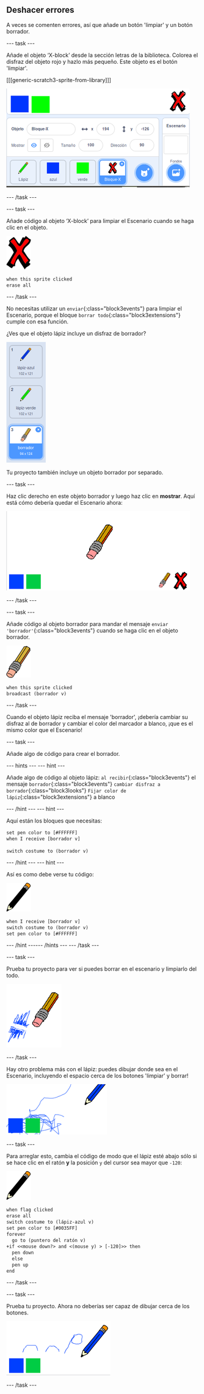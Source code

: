 ## Deshacer errores

A veces se comenten errores, así que añade un botón 'limpiar' y un botón borrador.

--- task ---

Añade el objeto ‘X-block’ desde la sección letras de la biblioteca. Colorea el disfraz del objeto rojo y hazlo más pequeño. Este objeto es el botón 'limpiar'.

[[[generic-scratch3-sprite-from-library]]]

![captura de pantalla](images/paint-x.png)

--- /task ---

--- task ---

Añade código al objeto ‘X-block’ para limpiar el Escenario cuando se haga clic en el objeto.

![cruzar](images/cross.png)

```blocks3
when this sprite clicked
erase all
```

--- /task ---

No necesitas utilizar un `enviar`{:class="block3events"} para limpiar el Escenario, porque el bloque `borrar todo`{:class="block3extensions"} cumple con esa función.

¿Ves que el objeto lápiz incluye un disfraz de borrador?

![captura de pantalla](images/paint-eraser-costume.png)

Tu proyecto también incluye un objeto borrador por separado.

--- task ---

Haz clic derecho en este objeto borrador y luego haz clic en **mostrar**. Aquí está cómo debería quedar el Escenario ahora:

![captura de pantalla](images/paint-eraser-stage.png)

--- /task ---

--- task ---

Añade código al objeto borrador para mandar el mensaje `enviar 'borrador'`{:class="block3events"} cuando se haga clic en el objeto borrador.

![borrador](images/eraser.png)

```blocks3
when this sprite clicked
broadcast (borrador v)
```

--- /task ---

Cuando el objeto lápiz reciba el mensaje 'borrador', ¡debería cambiar su disfraz al de borrador y cambiar el color del marcador a blanco, ¡que es el mismo color que el Escenario!

--- task ---

Añade algo de código para crear el borrador.

--- hints ---
 --- hint ---

Añade algo de código al objeto lápiz: `al recibir`{:class="block3events"} el mensaje `borrador`{:class="block3events"} `cambiar disfraz a borrador`{:class="block3looks"} `Fijar color de lápiz`{:class="block3extensions"} a blanco

--- /hint --- --- hint ---

Aquí están los bloques que necesitas:

```blocks3
set pen color to [#FFFFFF]
when I receive [borrador v]

switch costume to (borrador v)
```

--- /hint --- --- hint ---

Así es como debe verse tu código:

![lápiz](images/pencil.png)

```blocks3
when I receive [borrador v]
switch costume to (borrador v)
set pen color to [#FFFFFF]
```

--- /hint ------ /hints --- --- /task ---

--- task ---

Prueba tu proyecto para ver si puedes borrar en el escenario y limpiarlo del todo.

![captura de pantalla](images/paint-erase-test.png)

--- /task ---

Hay otro problema más con el lápiz: puedes dibujar donde sea en el Escenario, incluyendo el espacio cerca de los botones 'limpiar' y borrar!

![captura de pantalla](images/paint-draw-problem.png)

--- task ---

Para arreglar esto, cambia el código de modo que el lápiz esté abajo sólo si se hace clic en el ratón **y** la posición `y` del cursor sea mayor que `-120`:

![lápiz](images/pencil.png)

```blocks3
when flag clicked
erase all
switch costume to (lápiz-azul v)
set pen color to [#0035FF]
forever
  go to (puntero del ratón v)
+if <<mouse down?> and <(mouse y) > [-120]>> then 
  pen down
  else
  pen up
end
```

--- /task ---

--- task ---

Prueba tu proyecto. Ahora no deberías ser capaz de dibujar cerca de los botones.

![captura de pantalla](images/paint-fixed.png)

--- /task ---